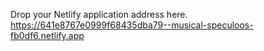 Drop your Netlify application address here.
https://641e8767e0999f68435dba79--musical-speculoos-fb0df6.netlify.app